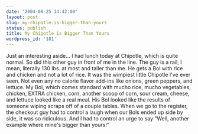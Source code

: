 ```yaml
---
date: '2004-08-25 14:42:00'
layout: post
slug: my-chipotle-is-bigger-than-yours
status: publish
title: My Chipotle is Bigger Than Yours
wordpress_id: '181'
---
```


Just an interesting aside... I had lunch today at Chipotle, which is quite normal. So did this other guy in front of me in the line. The guy is a rail, I mean, literally 130 lbs. at most and taller than me. He gets a Bol with rice and chicken and not a lot of rice. It was the wimpiest little Chipotle I've ever seen. Not even any no calorie flavor add-ins like onions, green peppers, and lettuce. My Bol, which comes standard with mucho rice, mucho vegetables, chicken, EXTRA chicken, corn, another scoop of corn, sour cream, cheese, and lettuce looked like a real meal. His Bol looked like the results of someone wiping scraps off of a couple tables. When we go to the register, the checkout guy had to control a laugh when our Bols ended up side by side, it was so ridiculous. And I had to control an urge to say "Well, another example where mine's bigger than yours!"

